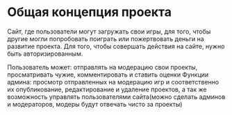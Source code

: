# Общая концепция проекта

Сайт, где пользователи могут загружать свои игры, для того, чтобы другие могли попробовать поиграть или пожертвовать деньги на развитие проекта. Для того, чтобы совершать действия на сайте, нужно быть авторизированным.

Пользователь может: отправлять на модерацию свои проекты, просматривать чужие, комментировать и ставить оценки
Функции админа: просмотр отправленных на модерацию игр и соответственно их опубликование, редактирование и удаление проектов, а так же возможность управлять пользователями сайта(можно сделать админов и модераторов, модеры будут отвечать чисто за проекты)
